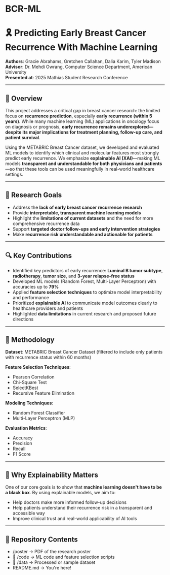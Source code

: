 # BCR-ML

# 🎗 Predicting Early Breast Cancer Recurrence With Machine Learning

**Authors**: Gracie Abrahams, Gretchen Callahan, Dalia Karim, Tyler Madison  
**Advisor**: Dr. Mehdi Owrang, Computer Science Department, American University  
**Presented at**: 2025 Mathias Student Research Conference

---

## 🧠 Overview

This project addresses a critical gap in breast cancer research: the limited focus on **recurrence prediction**, especially **early recurrence (within 5 years)**. While many machine learning (ML) applications in oncology focus on diagnosis or prognosis, **early recurrence remains underexplored—despite its major implications for treatment planning, follow-up care, and patient survival**.

Using the METABRIC Breast Cancer dataset, we developed and evaluated ML models to identify which clinical and molecular features most strongly predict early recurrence. We emphasize **explainable AI (XAI)**—making ML models **transparent and understandable for both physicians and patients**—so that these tools can be used meaningfully in real-world healthcare settings.

---

## 🎯 Research Goals

- Address the **lack of early breast cancer recurrence research**
- Provide **interpretable, transparent machine learning models**
- Highlight the **limitations of current datasets** and the need for more comprehensive recurrence data
- Support **targeted doctor follow-ups and early intervention strategies**
- Make **recurrence risk understandable and actionable for patients**

---

## 🔍 Key Contributions

- Identified key predictors of early recurrence: **Luminal B tumor subtype**, **radiotherapy**, **tumor size**, and **3-year relapse-free status**
- Developed ML models (Random Forest, Multi-Layer Perceptron) with accuracies up to **79%**
- Applied **feature selection techniques** to optimize model interpretability and performance
- Prioritized **explainable AI** to communicate model outcomes clearly to healthcare providers and patients
- Highlighted **data limitations** in current research and proposed future directions

---

## 🧪 Methodology

**Dataset**: METABRIC Breast Cancer Dataset (filtered to include only patients with recurrence status within 60 months)

**Feature Selection Techniques**:
- Pearson Correlation
- Chi-Square Test
- SelectKBest
- Recursive Feature Elimination

**Modeling Techniques**:
- Random Forest Classifier
- Multi-Layer Perceptron (MLP)

**Evaluation Metrics**:
- Accuracy
- Precision
- Recall
- F1 Score

---

## 💬 Why Explainability Matters

One of our core goals is to show that **machine learning doesn't have to be a black box**. By using explainable models, we aim to:
- Help doctors make more informed follow-up decisions
- Help patients understand their recurrence risk in a transparent and accessible way
- Improve clinical trust and real-world applicability of AI tools

---

## 📁 Repository Contents

- /poster → PDF of the research poster
- 📁 /code → ML code and feature selection scripts
- 📁 /data → Processed or sample dataset
- README.md → You're here!



